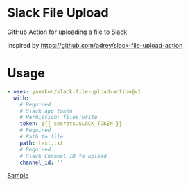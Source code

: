 # Slack File Upload

GitHub Action for uploading a file to Slack

Inspired by https://github.com/adrey/slack-file-upload-action

# Usage

```yaml
- uses: yanskun/slack-file-upload-action@v1
  with:
    # Required
    # Slack app token
    # Permission: files:write
    token: ${{ secrets.SLACK_TOKEN }}
    # Required
    # Path to file
    path: test.txt
    # Required
    # Slack Channel ID fo upload
    channel_id: ''
```

[Sample](https://github.com/yanskun/slack-file-upload-action/blob/main/.github/workflows/sample.yaml)
